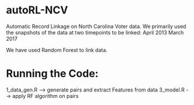 # autoRL-NCV

Automatic Record Linkage on North Carolina Voter data.
We primarily used the snapshots of the data at two timepoints to be linked:
April 2013 
March 2017

We have used Random Forest to link data.

# Running the Code:
1_data_gen.R --> generate pairs and extract Features from data
3_model.R --> apply RF algorithm on pairs
